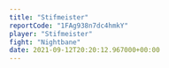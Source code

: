```yaml
---
title: "Stifmeister"
reportCode: "1FAg938n7dc4hmkY"
player: "Stifmeister"
fight: "Nightbane"
date: 2021-09-12T20:20:12.967000+00:00
---
```

